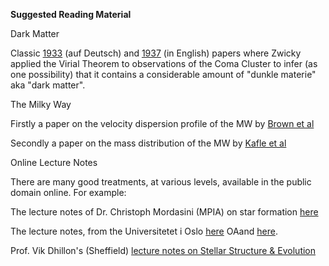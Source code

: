 <b>Suggested Reading Material</b>

Dark Matter

Classic
[1933](https://ui.adsabs.harvard.edu/abs/1933AcHPh...6..110Z/abstract)
(auf Deutsch) and
[1937](https://ui.adsabs.harvard.edu/abs/1937ApJ....86..217Z/abstract)
(in English) papers where Zwicky applied the Virial Theorem to
observations of the Coma Cluster to infer (as one possibility) that it
contains a considerable amount of "dunkle materie" aka "dark matter".

The Milky Way

Firstly a paper on the velocity dispersion profile of the MW by [Brown
et al](https://ui.adsabs.harvard.edu/abs/2010AJ....139...59B/abstract)

Secondly a paper on the mass distribution of the MW by [Kafle et
al](https://ui.adsabs.harvard.edu/abs/2014ApJ...794...59K/abstract)

Online Lecture Notes

There are many good treatments, at various levels, available in the
public domain online. For example:

The lecture notes of Dr. Christoph Mordasini (MPIA) on star formation
[here](https://www.mpia.de/homes/mordasini/lectureWS1112.html)

The lecture notes, from the Universitetet i Oslo
[here](https://www.uio.no/studier/emner/matnat/astro/nedlagte-emner/AST1100/h09/undervisningsmateriale/lecture5.pdf)
OAand
[here](https://www.uio.no/studier/emner/matnat/astro/AST2000/h18/undervisningsmateriell_h2018/forelesningsnotater/part3b.pdf).

Prof. Vik Dhillon's (Sheffield) [lecture notes on Stellar Structure &
Evolution](https://vikdhillon.staff.shef.ac.uk/teaching/phy213/phy213_course.html)
